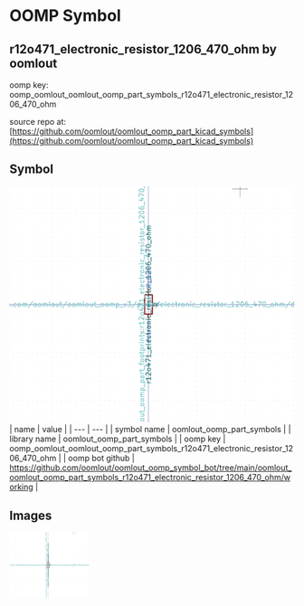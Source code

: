 # OOMP Symbol  
## r12o471_electronic_resistor_1206_470_ohm  by oomlout  
  
oomp key: oomp_oomlout_oomlout_oomp_part_symbols_r12o471_electronic_resistor_1206_470_ohm  
  
source repo at: [https://github.com/oomlout/oomlout_oomp_part_kicad_symbols](https://github.com/oomlout/oomlout_oomp_part_kicad_symbols)  
## Symbol  
  
[![working.png](working_600.png)](working.png)  
| name | value | 
| --- | --- | 
| symbol name | oomlout_oomp_part_symbols | 
| library name | oomlout_oomp_part_symbols | 
| oomp key | oomp_oomlout_oomlout_oomp_part_symbols_r12o471_electronic_resistor_1206_470_ohm | 
| oomp bot github | https://github.com/oomlout/oomlout_oomp_symbol_bot/tree/main/oomlout_oomlout_oomp_part_symbols_r12o471_electronic_resistor_1206_470_ohm/working | 
## Images  
  
[![working.png](working_140.png)](working.png)  

